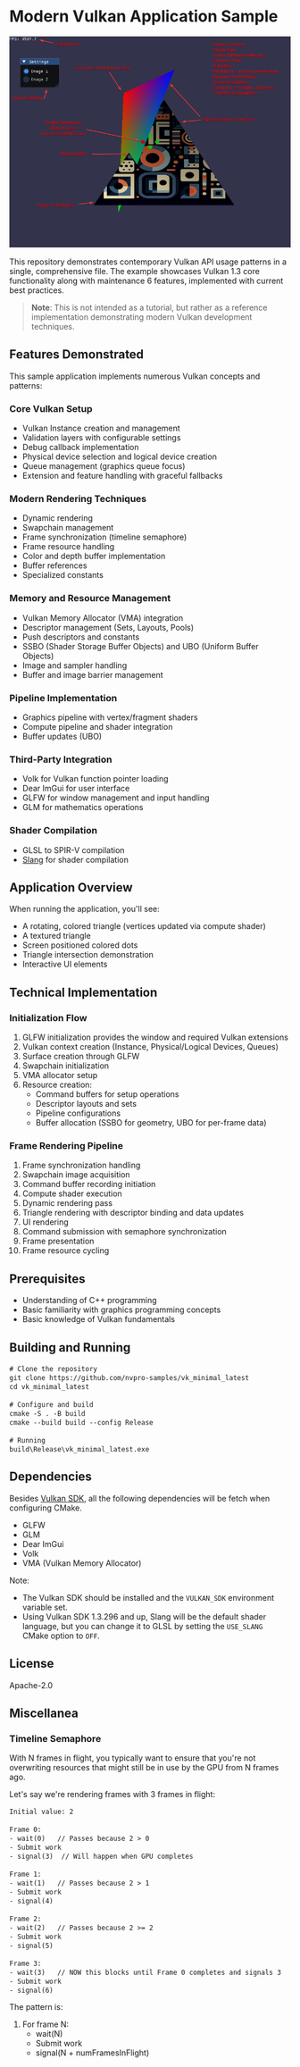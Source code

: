 # Modern Vulkan Application Sample
![appImg](doc/app.png)

This repository demonstrates contemporary Vulkan API usage patterns in a single, comprehensive file. The example showcases Vulkan 1.3 core functionality along with maintenance 6 features, implemented with current best practices.

> **Note**: This is not intended as a tutorial, but rather as a reference implementation demonstrating modern Vulkan development techniques.

## Features Demonstrated

This sample application implements numerous Vulkan concepts and patterns:

### Core Vulkan Setup
* Vulkan Instance creation and management
* Validation layers with configurable settings
* Debug callback implementation
* Physical device selection and logical device creation
* Queue management (graphics queue focus)
* Extension and feature handling with graceful fallbacks

### Modern Rendering Techniques
* Dynamic rendering
* Swapchain management
* Frame synchronization (timeline semaphore)
* Frame resource handling
* Color and depth buffer implementation
* Buffer references
* Specialized constants

### Memory and Resource Management
* Vulkan Memory Allocator (VMA) integration
* Descriptor management (Sets, Layouts, Pools)
* Push descriptors and constants
* SSBO (Shader Storage Buffer Objects) and UBO (Uniform Buffer Objects)
* Image and sampler handling
* Buffer and image barrier management

### Pipeline Implementation
* Graphics pipeline with vertex/fragment shaders
* Compute pipeline and shader integration
* Buffer updates (UBO)

### Third-Party Integration
* Volk for Vulkan function pointer loading
* Dear ImGui for user interface
* GLFW for window management and input handling
* GLM for mathematics operations

### Shader Compilation
* GLSL to SPIR-V compilation
* [Slang](https://github.com/shader-slang/slang) for shader compilation

## Application Overview

When running the application, you'll see:
* A rotating, colored triangle (vertices updated via compute shader)
* A textured triangle
* Screen positioned colored dots
* Triangle intersection demonstration
* Interactive UI elements

## Technical Implementation

### Initialization Flow
1. GLFW initialization provides the window and required Vulkan extensions
1. Vulkan context creation (Instance, Physical/Logical Devices, Queues)
1. Surface creation through GLFW
1. Swapchain initialization
1. VMA allocator setup
1. Resource creation:
   - Command buffers for setup operations
   - Descriptor layouts and sets
   - Pipeline configurations
   - Buffer allocation (SSBO for geometry, UBO for per-frame data)

### Frame Rendering Pipeline
1. Frame synchronization handling
1. Swapchain image acquisition
1. Command buffer recording initiation
1. Compute shader execution
1. Dynamic rendering pass
1. Triangle rendering with descriptor binding and data updates
1. UI rendering
1. Command submission with semaphore synchronization
1. Frame presentation
1. Frame resource cycling

## Prerequisites
- Understanding of C++ programming
- Basic familiarity with graphics programming concepts
- Basic knowledge of Vulkan fundamentals

## Building and Running

```
# Clone the repository
git clone https://github.com/nvpro-samples/vk_minimal_latest
cd vk_minimal_latest

# Configure and build
cmake -S . -B build
cmake --build build --config Release

# Running
build\Release\vk_minimal_latest.exe
```

## Dependencies

Besides [Vulkan SDK](https://vulkan.lunarg.com/sdk/home), all the following dependencies will be fetch when configuring CMake.

- GLFW
- GLM
- Dear ImGui
- Volk
- VMA (Vulkan Memory Allocator)

Note: 
 - The Vulkan SDK should be installed and the `VULKAN_SDK` environment variable set.
 - Using Vulkan SDK 1.3.296 and up, Slang will be the default shader language, but 
   you can change it to GLSL by setting the `USE_SLANG` CMake option to `OFF`.

## License
Apache-2.0

## Miscellanea

### Timeline Semaphore

With N frames in flight, you typically want to ensure that you're not overwriting resources that might still be in use by the GPU from N frames ago. 

Let's say we're rendering frames with 3 frames in flight:


```
Initial value: 2

Frame 0:
- wait(0)   // Passes because 2 > 0
- Submit work
- signal(3)  // Will happen when GPU completes

Frame 1:
- wait(1)   // Passes because 2 > 1
- Submit work
- signal(4)  

Frame 2:
- wait(2)   // Passes because 2 >= 2
- Submit work
- signal(5)

Frame 3:
- wait(3)   // NOW this blocks until Frame 0 completes and signals 3
- Submit work
- signal(6)
```

The pattern is:

1. For frame N:
   - wait(N)
   - Submit work
   - signal(N + numFramesInFlight)
